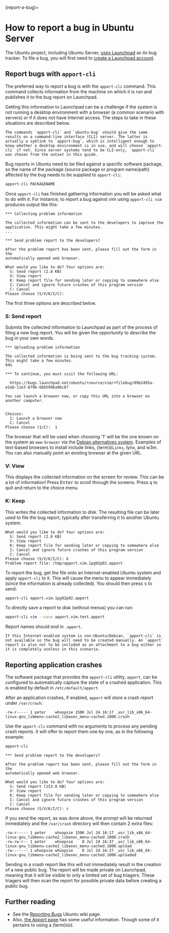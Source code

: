 (report-a-bug)=
# How to report a bug in Ubuntu Server

The Ubuntu project, including Ubuntu Server, [uses Launchpad](https://launchpad.net/) as its bug tracker. To file a bug, you will first need to [create a Launchpad account](https://help.launchpad.net/YourAccount/NewAccount).

## Report bugs with `apport-cli`

The preferred way to report a bug is with the `apport-cli` command. This command collects information from the machine on which it is run and publishes it to the bug report on Launchpad.

Getting this information to Launchpad can be a challenge if the system is not running a desktop environment with a browser (a common scenario with servers) or if it does not have Internet access. The steps to take in these situations are described below.

```{note}
The commands `apport-cli` and `ubuntu-bug` should give the same results on a command-line interface (CLI) server. The latter is actually a symlink to `apport-bug`, which is intelligent enough to know whether a desktop environment is in use, and will choose `apport-cli` if not. Since server systems tend to be CLI-only, `apport-cli` was chosen from the outset in this guide.
```

Bug reports in Ubuntu need to be filed against a specific software package, so the name of the package (source package or program name/path) affected by the bug needs to be supplied to `apport-cli`:

```bash
apport-cli PACKAGENAME
```

Once `apport-cli` has finished gathering information you will be asked what to do with it. For instance, to report a bug against vim using `apport-cli vim` produces output like this:

```text
*** Collecting problem information
    
The collected information can be sent to the developers to improve the
application. This might take a few minutes.
...
    
*** Send problem report to the developers?
    
After the problem report has been sent, please fill out the form in the
automatically opened web browser.
   
What would you like to do? Your options are:
  S: Send report (2.8 KB)
  V: View report
  K: Keep report file for sending later or copying to somewhere else
  I: Cancel and ignore future crashes of this program version
  C: Cancel
Please choose (S/V/K/I/C):
```

The first three options are described below.

### S: Send report

Submits the collected information to Launchpad as part of the process of filing a new bug report. You will be given the opportunity to describe the bug in your own words.
    
```text 
*** Uploading problem information
    
The collected information is being sent to the bug tracking system.
This might take a few minutes.
94%
    
*** To continue, you must visit the following URL:
    
  https://bugs.launchpad.net/ubuntu/+source/vim/+filebug/09b2495a-e2ab-11e3-879b-68b5996a96c8?
    
You can launch a browser now, or copy this URL into a browser on another computer.
    
    
Choices:
  1: Launch a browser now
  C: Cancel
Please choose (1/C):  1
```
    
The browser that will be used when choosing '1' will be the one known on the system as `www-browser` via the [Debian alternatives system](https://manpages.ubuntu.com/manpages/en/man1/update-alternatives.1.html). Examples of text-based browsers to install include links, {term}`ELinks`, lynx, and w3m. You can also manually point an existing browser at the given URL.

### V: View

This displays the collected information on the screen for review. This can be a lot of information! Press <kbd>Enter</kbd> to scroll through the screens. Press <kbd>q</kbd> to quit and return to the choice menu.

### K: Keep

This writes the collected information to disk. The resulting file can be later used to file the bug report, typically after transferring it to another Ubuntu system.
    
```text    
What would you like to do? Your options are:
  S: Send report (2.8 KB)
  V: View report
  K: Keep report file for sending later or copying to somewhere else
  I: Cancel and ignore future crashes of this program version
  C: Cancel
Please choose (S/V/K/I/C): k
Problem report file: /tmp/apport.vim.1pg92p02.apport
```

To report the bug, get the file onto an Internet-enabled Ubuntu system and apply `apport-cli` to it. This will cause the menu to appear immediately (since the information is already collected). You should then press <kbd>s</kbd> to send:

```bash    
apport-cli apport.vim.1pg92p02.apport
```    

To directly save a report to disk (without menus) you can run:

```bash
apport-cli vim --save apport.vim.test.apport
```

Report names should end in `.apport`.
   
```{note}
If this Internet-enabled system is non-Ubuntu/Debian, `apport-cli` is not available so the bug will need to be created manually. An `apport` report is also not to be included as an attachment to a bug either so it is completely useless in this scenario.
```

## Reporting application crashes

The software package that provides the `apport-cli` utility, `apport`, can be configured to automatically capture the state of a crashed application. This is enabled by default in `/etc/default/apport`.

After an application crashes, if enabled, `apport` will store a crash report under `/var/crash`:

```text
-rw-r----- 1 peter    whoopsie 150K Jul 24 16:17 _usr_lib_x86_64-linux-gnu_libmenu-cache2_libexec_menu-cached.1000.crash
```

Use the `apport-cli` command with no arguments to process any pending crash reports. It will offer to report them one by one, as in the following example:

```bash
apport-cli
``` 

```text
*** Send problem report to the developers?
    
After the problem report has been sent, please fill out the form in the
automatically opened web browser.
    
What would you like to do? Your options are:
  S: Send report (153.0 KB)
  V: View report
  K: Keep report file for sending later or copying to somewhere else
  I: Cancel and ignore future crashes of this program version
  C: Cancel
Please choose (S/V/K/I/C): s
```

If you send the report, as was done above, the prompt will be returned immediately and the `/var/crash` directory will then contain 2 extra files:

```text
-rw-r----- 1 peter    whoopsie 150K Jul 24 16:17 _usr_lib_x86_64-linux-gnu_libmenu-cache2_libexec_menu-cached.1000.crash
-rw-rw-r-- 1 peter    whoopsie    0 Jul 24 16:37 _usr_lib_x86_64-linux-gnu_libmenu-cache2_libexec_menu-cached.1000.upload
-rw------- 1 whoopsie whoopsie    0 Jul 24 16:37 _usr_lib_x86_64-linux-gnu_libmenu-cache2_libexec_menu-cached.1000.uploaded
```

Sending in a crash report like this will not immediately result in the creation of a new public bug. The report will be made private on Launchpad, meaning that it will be visible to only a limited set of bug triagers. These triagers will then scan the report for possible private data before creating a public bug.

## Further reading

- See the [Reporting Bugs](https://help.ubuntu.com/community/ReportingBugs) Ubuntu wiki page.
- Also, [the Apport page](https://wiki.ubuntu.com/Apport) has some useful information. Though some of it pertains to using a {term}`GUI`.
